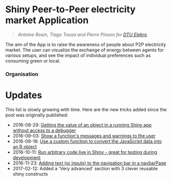 # Shiny Peer-to-Peer electricity market Application 

> *Antoine Rosin, Tiago Tousa and Pierre Pinson for [DTU Elekro](http://www.elektro.dtu.dk/english)*

The aim of the App is to raise the awareness of people about P2P electricity market. The user can visualize the exchange of energy between agents for various setups, and see the impact of individual preferences such as consuming green or local.

### Organisation

<h1 id="updates">Updates</h1>

This list is slowly growing with time. Here are the new tricks added since the post was originally published:

- 2016-08-29: [Getting the value of an object in a running Shiny app without access to a debugger](#debug-value) 
- 2016-09-03: [Show a function's messages and warnings to the user](#show-warnings-messages)
- 2016-09-16: [Use a custom function to convert the JavaScript data into an R object](#javascript-to-r-handler)
- 2016-10-11: [Run arbitrary code live in Shiny - great for testing during development](#run-arbitrary-code)
- 2016-11-23: [Adding text (or inputs) to the navigation bar in a navbarPage](#navbar-add-text)
- 2017-02-12: Added a 'Very advanced' section with 3 clever reusable shiny constructs
